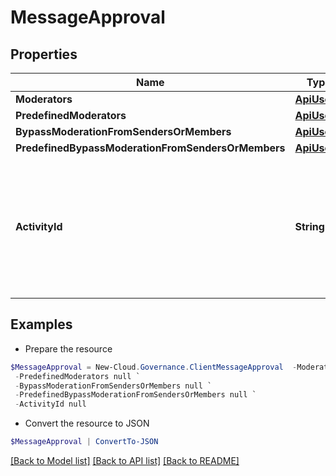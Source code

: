 # MessageApproval
## Properties

Name | Type | Description | Notes
------------ | ------------- | ------------- | -------------
**Moderators** | [**ApiUser[]**](ApiUser.md) |  | [optional] 
**PredefinedModerators** | [**ApiUser[]**](ApiUser.md) |  | [optional] 
**BypassModerationFromSendersOrMembers** | [**ApiUser[]**](ApiUser.md) |  | [optional] 
**PredefinedBypassModerationFromSendersOrMembers** | [**ApiUser[]**](ApiUser.md) |  | [optional] 
**ActivityId** | **String** | An unique identifier for the activity which can be used to find configuration in the dynamic service if it is assign by IT | [optional] 

## Examples

- Prepare the resource
```powershell
$MessageApproval = New-Cloud.Governance.ClientMessageApproval  -Moderators null `
 -PredefinedModerators null `
 -BypassModerationFromSendersOrMembers null `
 -PredefinedBypassModerationFromSendersOrMembers null `
 -ActivityId null
```

- Convert the resource to JSON
```powershell
$MessageApproval | ConvertTo-JSON
```

[[Back to Model list]](../README.md#documentation-for-models) [[Back to API list]](../README.md#documentation-for-api-endpoints) [[Back to README]](../README.md)

